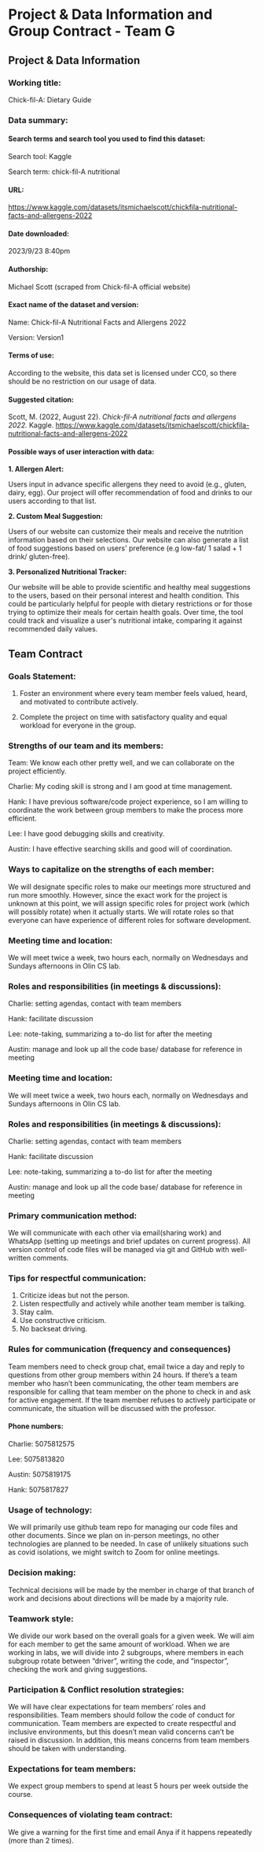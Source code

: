 # Project & Data Information and Group Contract - Team G

## Project & Data Information

### Working title:

Chick-fil-A: Dietary Guide

### Data summary:

#### Search terms and search tool you used to find this dataset:

Search tool: Kaggle

Search term: chick-fil-A nutritional

#### URL:

https://www.kaggle.com/datasets/itsmichaelscott/chickfila-nutritional-facts-and-allergens-2022

#### Date downloaded:

2023/9/23 8:40pm

#### Authorship:

Michael Scott (scraped from Chick-fil-A official website)

#### Exact name of the dataset and version:

Name: Chick-fil-A Nutritional Facts and Allergens 2022  

Version: Version1

#### Terms of use:

According to the website, this data set is licensed under CC0, so there should be no restriction on our usage of data.

#### Suggested citation:

Scott, M. (2022, August 22). *Chick-fil-A nutritional facts and allergens 2022.* Kaggle. https://www.kaggle.com/datasets/itsmichaelscott/chickfila-nutritional-facts-and-allergens-2022 


#### Possible ways of user interaction with data:

**1. Allergen Alert:**

Users input in advance specific allergens they need to avoid (e.g., gluten, dairy, egg). Our project will offer recommendation of food and drinks to our users according to that list.

**2. Custom Meal Suggestion:**

Users of our website can customize their meals and receive the nutrition information based on their selections. Our website can also generate a list of food suggestions based on users' preference (e.g low-fat/ 1 salad + 1 drink/ gluten-free).

**3. Personalized Nutritional Tracker:**

Our website will be able to provide scientific and healthy meal suggestions to the users, based on their personal interest and health condition. This could be particularly helpful for people with dietary restrictions or for those trying to optimize their meals for certain health goals. Over time, the tool could track and visualize a user's nutritional intake, comparing it against recommended daily values.

## Team Contract

### Goals Statement:

1. Foster an environment where every team member feels valued, heard, and motivated to contribute actively.

2. Complete the project on time with satisfactory quality and equal workload for everyone in the group.

### Strengths of our team and its members:

Team: We know each other pretty well, and we can collaborate on the project efficiently.

Charlie: My coding skill is strong and I am good at time management.

Hank: I have previous software/code project experience, so I am willing to coordinate the work between group members to make the process more efficient.

Lee: I have good debugging skills and creativity.

Austin: I have effective searching skills and good will of coordination.

### Ways to capitalize on the strengths of each member:

We will designate specific roles to make our meetings more structured and run more smoothly. However, since the exact work for the project is unknown at this point, we will assign specific roles for project work (which will possibly rotate) when it actually starts. We will rotate roles so that everyone can have experience of different roles for software development.

### Meeting time and location:

We will meet twice a week, two hours each, normally on Wednesdays and Sundays afternoons in Olin CS lab.

### Roles and responsibilities (in meetings & discussions):

Charlie: setting agendas, contact with team members

Hank: facilitate discussion

Lee: note-taking, summarizing a to-do list for after the meeting

Austin: manage and look up all the code base/ database for reference in meeting

### Meeting time and location:

We will meet twice a week, two hours each, normally on Wednesdays and Sundays afternoons in Olin CS lab.

### Roles and responsibilities (in meetings & discussions):

Charlie: setting agendas, contact with team members

Hank: facilitate discussion

Lee: note-taking, summarizing a to-do list for after the meeting

Austin: manage and look up all the code base/ database for reference in meeting

### Primary communication method:

We will communicate with each other via email(sharing work) and WhatsApp (setting up meetings and brief updates on current progress). All version control of code files will be managed via git and GitHub with well-written comments.

### Tips for respectful communication:

1. Criticize ideas but not the person.
2. Listen respectfully and actively while another team member is talking.
3. Stay calm.
4. Use constructive criticism.
5. No backseat driving.

### Rules for communication (frequency and consequences)

Team members need to check group chat, email twice a day and reply to questions from other group members within 24 hours. If there’s a team member who hasn’t been communicating, the other team members are responsible for calling that team member on the phone to check in and ask for active engagement.  If the team member refuses to actively participate or communicate, the situation will be discussed with the professor.

#### Phone numbers:

Charlie: 5075812575

Lee: 5075813820

Austin: 5075819175

Hank: 5075817827

### Usage of technology:

We will primarily use github team repo  for managing our code files and other documents. Since we plan on in-person meetings, no other technologies are planned to be needed. In case of unlikely situations such as covid isolations, we might switch to Zoom for online meetings.

### Decision making:

Technical decisions will be made by the member in charge of that branch of work and decisions about directions will be made by a majority rule.

### Teamwork style:

We divide our work based on the overall goals for a given week. We will aim for each member to get the same amount of workload. When we are working in labs, we will divide into 2 subgroups, where members in each subgroup rotate between “driver”, writing the code, and “inspector”, checking the work and giving suggestions. 

### Participation & Conflict resolution strategies:

We will have clear expectations for team members’ roles and responsibilities. Team members should follow the code of conduct for communication. Team members are expected to create respectful and inclusive environments, but this doesn’t mean valid concerns can’t be raised in discussion. In addition, this means concerns from team members should be taken with understanding.

### Expectations for team members:

We expect group members to spend at least 5 hours per week outside the course.

### Consequences of violating team contract:

We give a warning for the first time and email Anya if it happens repeatedly (more than 2 times).